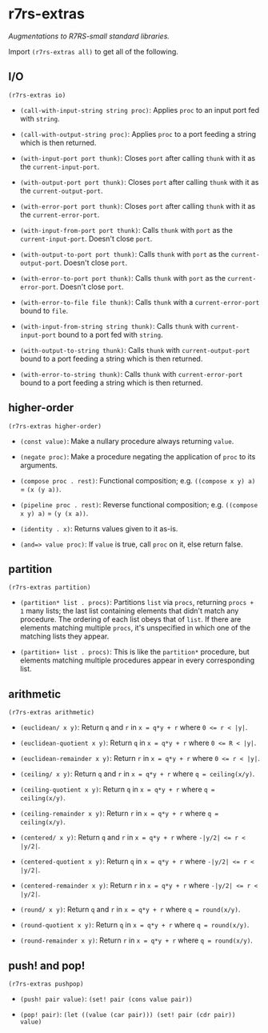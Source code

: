 r7rs-extras
===========

*Augmentations to R7RS-small standard libraries.*

Import `(r7rs-extras all)` to get all of the following.


I/O
---

`(r7rs-extras io)`

- `(call-with-input-string string proc)`: Applies `proc` to an input
  port fed with `string`.

- `(call-with-output-string proc)`: Applies `proc` to a port feeding a
  string which is then returned.

- `(with-input-port port thunk)`: Closes `port` after calling `thunk`
  with it as the `current-input-port`.

- `(with-output-port port thunk)`: Closes `port` after calling `thunk`
  with it as the `current-output-port`.

- `(with-error-port port thunk)`: Closes `port` after calling `thunk`
  with it as the `current-error-port`.

- `(with-input-from-port port thunk)`: Calls `thunk` with `port` as
  the `current-input-port`.  Doesn't close `port`.

- `(with-output-to-port port thunk)`: Calls `thunk` with `port` as the
  `current-output-port`.  Doesn't close `port`.

- `(with-error-to-port port thunk)`: Calls `thunk` with `port` as the
  `current-error-port`.  Doesn't close `port`.

- `(with-error-to-file file thunk)`: Calls `thunk` with a
  `current-error-port` bound to `file`.

- `(with-input-from-string string thunk)`: Calls `thunk` with
  `current-input-port` bound to a port fed with `string`.

- `(with-output-to-string thunk)`: Calls `thunk` with
  `current-output-port` bound to a port feeding a string which is then
  returned.

- `(with-error-to-string thunk)`: Calls `thunk` with
  `current-error-port` bound to a port feeding a string which is then
  returned.


higher-order
------------

`(r7rs-extras higher-order)`

- `(const value)`: Make a nullary procedure always returning `value`.

- `(negate proc)`: Make a procedure negating the application of `proc`
  to its arguments.

- `(compose proc . rest)`: Functional composition; e.g. `((compose x
  y) a)` = `(x (y a))`.

- `(pipeline proc . rest)`: Reverse functional composition;
  e.g. `((compose x y) a)` = `(y (x a))`.

- `(identity . x)`: Returns values given to it as-is.

- `(and=> value proc)`: If `value` is true, call `proc` on it, else
  return false.


partition
---------

`(r7rs-extras partition)`

- `(partition* list . procs)`: Partitions `list` via `procs`,
returning `procs + 1` many lists; the last list containing elements
that didn't match any procedure.  The ordering of each list obeys that
of `list`.  If there are elements matching multiple `procs`, it's
unspecified in which one of the matching lists they appear.

- `(partition+ list . procs)`: This is like the `partition*`
procedure, but elements matching multiple procedures appear in every
corresponding list.


arithmetic
----------

`(r7rs-extras arithmetic)`

- `(euclidean/ x y)`: Return `q` and `r` in `x = q*y + r` where `0 <=
  r < |y|`.

- `(euclidean-quotient x y)`: Return `q` in `x = q*y + r` where `0 <=
  R < |y|`.

- `(euclidean-remainder x y)`: Return `r` in `x = q*y + r` where `0 <=
  r < |y|`.

- `(ceiling/ x y)`: Return `q` and `r` in `x = q*y + r` where `q =
  ceiling(x/y)`.

- `(ceiling-quotient x y)`: Return `q` in `x = q*y + r` where `q =
  ceiling(x/y)`.

- `(ceiling-remainder x y)`: Return `r` in `x = q*y + r` where `q =
  ceiling(x/y)`.

- `(centered/ x y)`: Return `q` and `r` in `x = q*y + r` where `-|y/2|
  <= r < |y/2|`.

- `(centered-quotient x y)`: Return `q` in `x = q*y + r` where `-|y/2|
  <= r < |y/2|`.

- `(centered-remainder x y)`: Return `r` in `x = q*y + r` where
  `-|y/2| <= r < |y/2|`.

- `(round/ x y)`: Return `q` and `r` in `x = q*y + r` where `q =
  round(x/y)`.

- `(round-quotient x y)`: Return `q` in `x = q*y + r` where `q =
  round(x/y)`.

- `(round-remainder x y)`: Return `r` in `x = q*y + r` where `q =
  round(x/y)`.


push! and pop!
--------------

`(r7rs-extras pushpop)`

- `(push! pair value)`: `(set! pair (cons value pair))`

- `(pop! pair)`: `(let ((value (car pair))) (set! pair (cdr pair))
  value)`
